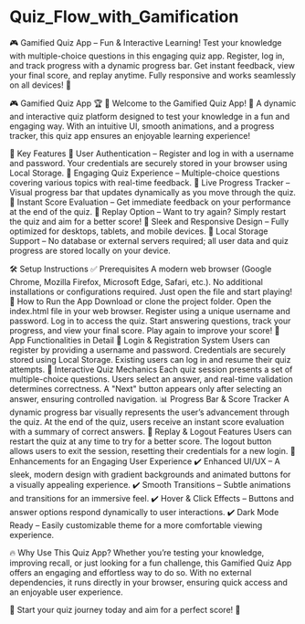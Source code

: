# Quiz_Flow_with_Gamification
🎮 Gamified Quiz App – Fun &amp; Interactive Learning!  Test your knowledge with multiple-choice questions in this engaging quiz app. Register, log in, and track progress with a dynamic progress bar. Get instant feedback, view your final score, and replay anytime. Fully responsive and works seamlessly on all devices! 🚀


🎮 Gamified Quiz App 🏆
🚀 Welcome to the Gamified Quiz App! 🚀
A dynamic and interactive quiz platform designed to test your knowledge in a fun and engaging way. With an intuitive UI, smooth animations, and a progress tracker, this quiz app ensures an enjoyable learning experience!

🌟 Key Features
🔹 User Authentication – Register and log in with a username and password. Your credentials are securely stored in your browser using Local Storage.
🔹 Engaging Quiz Experience – Multiple-choice questions covering various topics with real-time feedback.
🔹 Live Progress Tracker – Visual progress bar that updates dynamically as you move through the quiz.
🔹 Instant Score Evaluation – Get immediate feedback on your performance at the end of the quiz.
🔹 Replay Option – Want to try again? Simply restart the quiz and aim for a better score!
🔹 Sleek and Responsive Design – Fully optimized for desktops, tablets, and mobile devices.
🔹 Local Storage Support – No database or external servers required; all user data and quiz progress are stored locally on your device.

🛠 Setup Instructions
✅ Prerequisites
A modern web browser (Google Chrome, Mozilla Firefox, Microsoft Edge, Safari, etc.).
No additional installations or configurations required. Just open the file and start playing!
🚀 How to Run the App
Download or clone the project folder.
Open the index.html file in your web browser.
Register using a unique username and password.
Log in to access the quiz.
Start answering questions, track your progress, and view your final score.
Play again to improve your score!
🎯 App Functionalities in Detail
🏅 Login & Registration System
Users can register by providing a username and password.
Credentials are securely stored using Local Storage.
Existing users can log in and resume their quiz attempts.
🎲 Interactive Quiz Mechanics
Each quiz session presents a set of multiple-choice questions.
Users select an answer, and real-time validation determines correctness.
A "Next" button appears only after selecting an answer, ensuring controlled navigation.
📊 Progress Bar & Score Tracker
A dynamic progress bar visually represents the user’s advancement through the quiz.
At the end of the quiz, users receive an instant score evaluation with a summary of correct answers.
🔄 Replay & Logout Features
Users can restart the quiz at any time to try for a better score.
The logout button allows users to exit the session, resetting their credentials for a new login.
🎨 Enhancements for an Engaging User Experience
✔️ Enhanced UI/UX – A sleek, modern design with gradient backgrounds and animated buttons for a visually appealing experience.
✔️ Smooth Transitions – Subtle animations and transitions for an immersive feel.
✔️ Hover & Click Effects – Buttons and answer options respond dynamically to user interactions.
✔️ Dark Mode Ready – Easily customizable theme for a more comfortable viewing experience.

🔥 Why Use This Quiz App?
Whether you’re testing your knowledge, improving recall, or just looking for a fun challenge, this Gamified Quiz App offers an engaging and effortless way to do so. With no external dependencies, it runs directly in your browser, ensuring quick access and an enjoyable user experience.

🎯 Start your quiz journey today and aim for a perfect score! 🚀
